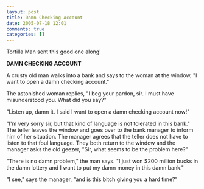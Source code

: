 ```yaml
---
layout: post
title: Damn Checking Account
date: 2005-07-18 12:01
comments: true
categories: []
---
```

Tortilla Man sent this good one along!

<b>DAMN CHECKING ACCOUNT</b>

A crusty old man walks into a bank and says to the woman at the window,
"I want to open a damn checking account."

The astonished woman replies, "I beg your pardon, sir. I must have
misunderstood you. What did you say?"

"Listen up, damn it. I said I want to open a damn checking account now!"

"I'm very sorry sir, but that kind of language is not tolerated in this
bank." The teller leaves the window and goes over to the bank manager to
inform him of her situation. The manager agrees that the teller does not
have to listen to that foul language. They both return to the window and
the manager asks the old geezer, "Sir, what seems to be the problem
here?"

"There is no damn problem," the man says. "I just won $200 million bucks
in the damn lottery and I want to put my damn money in this damn bank."

"I see," says the manager, "and is this bitch giving you a hard time?"
